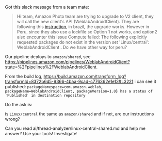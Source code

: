 Got this slack message from a team mate:

> Hi team, Amazon Photo team are trying to upgrade to V2 client, they will call the new client's API (WeblabAndroidClient). They are following this [instruction](https://quip-amazon.com/aV0IAOr1qUNV/WeblabAndroidClient-10-onboarding), in brazil, the upgrade works. However in Peru, since they also use a lockfile so Option 1 not works, and option2 also encounter this issue Compute failed: The following explicitly requested packages do not exist in the version set 'Linux/central': WeblabAndroidClient . Do we have other way for peru?


Our pipeline deploys to `amazon/shared`, see https://pipelines.amazon.com/pipelines/WeblabAndroidClient?state=%2Fpipelines%2FWeblabAndroidClient.

From the build log, https://build.amazon.com/transform_log?transformId=8372b6d5-9366-4baa-9cad-c776362e1e13#L3221  i can see it published: `packageNamespace=com.amazon.weblab, packageName=WeblabAndroidClient, packageVersion=1.0} has a status of 'Published' in destination repository`

Do the ask is:

is `Linux/central` the same as `amazon/shared` and if not, are our instructions wrong?

Can you read ai/thread-analyzer/linux-central-shared.md and help me answer? Use your tools! Investigate!